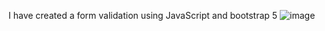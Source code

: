 I have created a form validation using JavaScript and bootstrap 5
![image](https://user-images.githubusercontent.com/110014127/221008021-e600b65f-02ba-4320-9a38-ec48c2a8e5f5.png)
